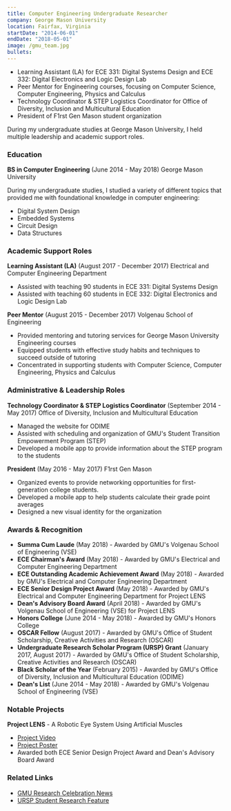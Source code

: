 ```yaml
---
title: Computer Engineering Undergraduate Researcher
company: George Mason University
location: Fairfax, Virginia
startDate: "2014-06-01"
endDate: "2018-05-01"
image: /gmu_team.jpg
bullets:
---
```

- Learning Assistant (LA) for ECE 331: Digital Systems Design and ECE 332: Digital Electronics and Logic Design Lab
- Peer Mentor for Engineering courses, focusing on Computer Science, Computer Engineering, Physics and Calculus
- Technology Coordinator & STEP Logistics Coordinator for Office of Diversity, Inclusion and Multicultural Education
- President of F1rst Gen Mason student organization

During my undergraduate studies at George Mason University, I held multiple leadership and academic support roles.

### Education

**BS in Computer Engineering** (June 2014 - May 2018)
George Mason University

During my undergraduate studies, I studied a variety of different topics that provided me with foundational knowledge in computer engineering:

- Digital System Design
- Embedded Systems
- Circuit Design
- Data Structures

### Academic Support Roles

**Learning Assistant (LA)** (August 2017 - December 2017)
Electrical and Computer Engineering Department

- Assisted with teaching 90 students in ECE 331: Digital Systems Design
- Assisted with teaching 60 students in ECE 332: Digital Electronics and Logic Design Lab

**Peer Mentor** (August 2015 - December 2017)
Volgenau School of Engineering

- Provided mentoring and tutoring services for George Mason University Engineering courses
- Equipped students with effective study habits and techniques to succeed outside of tutoring
- Concentrated in supporting students with Computer Science, Computer Engineering, Physics and Calculus

### Administrative & Leadership Roles

**Technology Coordinator & STEP Logistics Coordinator** (September 2014 - May 2017)
Office of Diversity, Inclusion and Multicultural Education

- Managed the website for ODIME
- Assisted with scheduling and organization of GMU's Student Transition Empowerment Program (STEP)
- Developed a mobile app to provide information about the STEP program to the students

**President** (May 2016 - May 2017)
F1rst Gen Mason

- Organized events to provide networking opportunities for first-generation college students. 
- Developed a mobile app to help students calculate their grade point averages
- Designed a new visual identity for the organization

### Awards & Recognition

- **Summa Cum Laude** (May 2018) - Awarded by GMU's Volgenau School of Engineering (VSE)
- **ECE Chairman's Award** (May 2018) - Awarded by GMU's Electrical and Computer Engineering Department
- **ECE Outstanding Academic Achievement Award** (May 2018) - Awarded by GMU's Electrical and Computer Engineering Department
- **ECE Senior Design Project Award** (May 2018) - Awarded by GMU's Electrical and Computer Engineering Department for Project LENS
- **Dean's Advisory Board Award** (April 2018) - Awarded by GMU's Volgenau School of Engineering (VSE) for Project LENS
- **Honors College** (June 2014 - May 2018) - Awarded by GMU's Honors College
- **OSCAR Fellow** (August 2017) - Awarded by GMU's Office of Student Scholarship, Creative Activities and Research (OSCAR)
- **Undergraduate Research Scholar Program (URSP) Grant** (January 2017, August 2017) - Awarded by GMU's Office of Student Scholarship, Creative Activities and Research (OSCAR)
- **Black Scholar of the Year** (February 2015) - Awarded by GMU's Office of Diversity, Inclusion and Multicultural Education (ODIME)
- **Dean's List** (June 2014 - May 2018) - Awarded by GMU's Volgenau School of Engineering (VSE)

### Notable Projects

**Project LENS** - A Robotic Eye System Using Artificial Muscles

- [Project Video](https://www.youtube.com/watch?v=6TalQVtu-Ss)
- [Project Poster](https://oshears.github.io/docs/Project_LENS_Poster.pdf)
- Awarded both ECE Senior Design Project Award and Dean's Advisory Board Award

<!-- - title: BladeRF Delayed Feedback Reservoir
link: https://github.com/oshears/bladerf_dfr_accelerator
tagline: A reservoir computing accelerator embedded in the BladeRF software defined radio

- title: Hybrid FPGA-ASIC Delayed Feedback Reservoir
link: https://github.com/oshears/hybrid_dfr_system
tagline: A hybrid reservoir computing system leveraging FPGA and ASIC capabilities

- title: Multiprocessing with Spiking Neural Networks
link: https://oshears.github.io/assets/docs/vt_ece_5510_project_report.pdf
tagline: A Benchmarking Evaluation of Multithreaded SNNs in BindsNET

- title: Image Classification with Spiking Neural Networks
link: https://oshears.github.io/adv-ml-2020-snn-project/
tagline: An Accuracy Evaluation of various SNNs for performing MNIST Digit Classification in BindsNET

- title: 'Project LENS'
link: https://www.youtube.com/watch?v=6TalQVtu-Ss
tagline: A Robotic Eye System Using Artificial Muscles
poster: https://oshears.github.io/assets/docs/Project_LENS_Poster.pdf

- title: Hardware Security Survey
link: https://oshears.github.io/assets/docs/OsazeShears_HardwareSecurity.pdf
tagline: An overview of the need for hardware security and its implementation. 
poster: https://oshears.github.io/assets/docs/OsazeShears_HardwareSecurity.pdf

- title: Memory Built-In Self-Test Integration
link: https://oshears.github.io/assets/docs/OsazeShears_VMECPoster.pdf
tagline: An project to improve the integration of MBIST logic into ASICs at BAE Systems.
poster: https://oshears.github.io/assets/docs/OsazeShears_VMECPoster.pdf

- title: Real Estate Price Prediction using Machine Learning
link: https://oshears.github.io/assets/docs/OsazeShears_RealestatePrediction.pdf
tagline: An introduction to predicting real estate prices in Virginia using various Machine Learning models.
poster: https://oshears.github.io/assets/docs/OsazeShears_RealestatePrediction.pdf

- title: Single-Cycle MIPS Processor on FPGA
link: 
tagline: A Simple MIPS Processor Developed on a Basys 2 Development Board

- title: GMU GPA
tagline: A Mobile Application to Help GMU Students Estimate Their GPAs -->

### Related Links

- [GMU Research Celebration News](https://content.sitemasonry.gmu.edu/news/2018-04/students-win-cash-prizes-their-work-undergraduate-research-celebration)
- [URSP Student Research Feature](https://studentsasscholarsgmu.blogspot.com/2017/04/ursp-student-osaze-shears-researches.html)